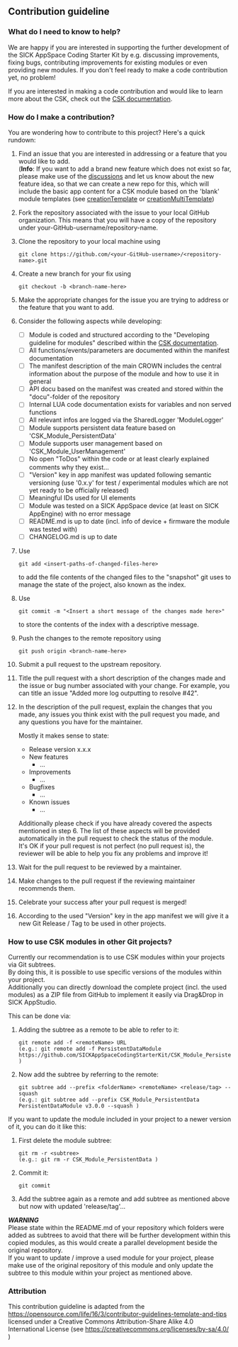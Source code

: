 ## Contribution guideline

### What do I need to know to help?

We are happy if you are interested in supporting the further development of the SICK AppSpace Coding Starter Kit by e.g. discussing improvements, fixing bugs, contributing improvements for existing modules or even providing new modules. 
If you don't feel ready to make a code contribution yet, no problem!

If you are interested in making a code contribution and would like to learn more about the CSK, check out the [CSK documentation](https://github.com/SICKAppSpaceCodingStarterKit/.github/blob/main/docu/SICKAppSpaceCodingStarterKit_Documentation.md).

### How do I make a contribution?

You are wondering how to contribute to this project? Here's a quick rundown:

1. Find an issue that you are interested in addressing or a feature that you would like to add.  
(**Info**: If you want to add a brand new feature which does not exist so far, please make use of the [discussions](https://github.com/SICKAppSpaceCodingStarterKit/.github/discussions/new?category=ideas) and let us know about the new feature idea, so that we can create a new repo for this, which will include the basic app content for a CSK module based on the 'blank' module templates (see [creationTemplate](https://github.com/SICKAppSpaceCodingStarterKit/csk_module_creationtemplate) or [creationMultiTemplate](https://github.com/SICKAppSpaceCodingStarterKit/csk_module_creationmultitemplate))
2. Fork the repository associated with the issue to your local GitHub organization. This means that you will have a copy of the repository under your-GitHub-username/repository-name.
3. Clone the repository to your local machine using
    ```
    git clone https://github.com/<your-GitHub-username>/<repository-name>.git
    ```
4. Create a new branch for your fix using
    ```
    git checkout -b <branch-name-here>
    ```
5. Make the appropriate changes for the issue you are trying to address or the feature that you want to add.
6. Consider the following aspects while developing:
    - [ ] Module is coded and structured according to the "Developing guideline for modules" described within the [CSK documentation](https://github.com/SICKAppSpaceCodingStarterKit/.github/blob/main/docu/SICKAppSpaceCodingStarterKit_Documentation.md).
    - [ ] All functions/events/parameters are documented within the manifest documentation
    - [ ] The manifest description of the main CROWN includes the central information about the purpose of the module and how to use it in general
    - [ ] API docu based on the manifest was created and stored within the "docu"-folder of the repository
    - [ ] Internal LUA code documentation exists for variables and non served functions
    - [ ] All relevant infos are logged via the SharedLogger 'ModuleLogger'
    - [ ] Module supports persistent data feature based on 'CSK_Module_PersistentData'
    - [ ] Module supports user management based on 'CSK_Module_UserManagement'
    - [ ] No open "ToDos" within the code or at least clearly explained comments why they exist...
    - [ ] "Version" key in app manifest was updated following semantic versioning (use '0.x.y' for test / experimental modules which are not yet ready to be officially released)
    - [ ] Meaningful IDs used for UI elements
    - [ ] Module was tested on a SICK AppSpace device (at least on SICK AppEngine) with no error message
    - [ ] README.md is up to date (incl. info of device + firmware the module was tested with)
    - [ ] CHANGELOG.md is up to date
7. Use
    ```
    git add <insert-paths-of-changed-files-here>
    ```
    to add the file contents of the changed files to the "snapshot" git uses to manage the state of the project, also known as the index.
8. Use
    ```
    git commit -m "<Insert a short message of the changes made here>"
    ```
    to store the contents of the index with a descriptive message.
9. Push the changes to the remote repository using
    ```
    git push origin <branch-name-here>
    ```
10. Submit a pull request to the upstream repository.
11. Title the pull request with a short description of the changes made and the issue or bug number associated with your change. For example, you can title an issue "Added more log outputting to resolve #42".
12. In the description of the pull request, explain the changes that you made, any issues you think exist with the pull request you made, and any questions you have for the maintainer.

    Mostly it makes sense to state:
    - Release version x.x.x
    - New features
      - ...
    - Improvements
      - ...
    - Bugfixes
      - ...
    - Known issues
      - ...

    Additionally please check if you have already covered the aspects mentioned in step 6. The list of these aspects will be provided automatically in the pull request to check the status of the module.  
    It's OK if your pull request is not perfect (no pull request is), the reviewer will be able to help you fix any problems and improve it!
13. Wait for the pull request to be reviewed by a maintainer.
14. Make changes to the pull request if the reviewing maintainer recommends them.
15. Celebrate your success after your pull request is merged!
16. According to the used "Version" key in the app manifest we will give it a new Git Release / Tag to be used in other projects.

### How to use CSK modules in other Git projects?

Currently our recommendation is to use CSK modules within your projects via Git subtrees.  
By doing this, it is possible to use specific versions of the modules within your project.  
Additionally you can directly download the complete project (incl. the used modules) as a ZIP file from GitHub to implement it easily via Drag&Drop in SICK AppStudio.

This can be done via:

1. Adding the subtree as a remote to be able to refer to it:  
    ```
    git remote add -f <remoteName> URL  
    (e.g.: git remote add -f PersistentDataModule https://github.com/SICKAppSpaceCodingStarterKit/CSK_Module_PersistentData )
    ```
2. Now add the subtree by referring to the remote:  
    ```
    git subtree add --prefix <folderName> <remoteName> <release/tag> --squash  
    (e.g.: git subtree add --prefix CSK_Module_PersistentData PersistentDataModule v3.0.0 --squash )
    ```
    
If you want to update the module included in your project to a newer version of it, you can do it like this:

1. First delete the module subtree:  
    ```
    git rm -r <subtree>
    (e.g.: git rm -r CSK_Module_PersistentData )
    ```
2. Commit it:  
    ```
    git commit
    ```
3. Add the subtree again as a remote and add subtree as mentioned above but now with updated 'release/tag'...

***WARNING***  
Please state within the README.md of your repository which folders were added as subtrees to avoid that there will be further development within this copied modules, as this would create a parallel development beside the original repository.  
If you want to update / improve a used module for your project, please make use of the original repository of this module and only update the subtree to this module within your project as mentioned above.

### Attribution

This contribution guideline is adapted from the https://opensource.com/life/16/3/contributor-guidelines-template-and-tips licensed under a Creative Commons Attribution-Share Alike 4.0 International License (see https://creativecommons.org/licenses/by-sa/4.0/ )
